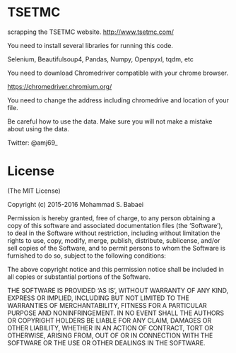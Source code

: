 # TSETMC
scrapping the TSETMC website.
http://www.tsetmc.com/

You need to install several libraries for running this code.

Selenium, Beautifulsoup4, Pandas, Numpy, Openpyxl, tqdm, etc

You need to download Chromedriver compatible with your chrome browser.

https://chromedriver.chromium.org/

You need to change the address including chromedrive and location of your file.

Be careful how to use the data. Make sure you will not make a mistake about using the data.

Twitter: @amj69_

# License
(The MIT License)

Copyright (c) 2015-2016 Mohammad S. Babaei

Permission is hereby granted, free of charge, to any person obtaining a copy of this software and associated documentation files (the ‘Software’), to deal in the Software without restriction, including without limitation the rights to use, copy, modify, merge, publish, distribute, sublicense, and/or sell copies of the Software, and to permit persons to whom the Software is furnished to do so, subject to the following conditions:

The above copyright notice and this permission notice shall be included in all copies or substantial portions of the Software.

THE SOFTWARE IS PROVIDED ‘AS IS’, WITHOUT WARRANTY OF ANY KIND, EXPRESS OR IMPLIED, INCLUDING BUT NOT LIMITED TO THE WARRANTIES OF MERCHANTABILITY, FITNESS FOR A PARTICULAR PURPOSE AND NONINFRINGEMENT. IN NO EVENT SHALL THE AUTHORS OR COPYRIGHT HOLDERS BE LIABLE FOR ANY CLAIM, DAMAGES OR OTHER LIABILITY, WHETHER IN AN ACTION OF CONTRACT, TORT OR OTHERWISE, ARISING FROM, OUT OF OR IN CONNECTION WITH THE SOFTWARE OR THE USE OR OTHER DEALINGS IN THE SOFTWARE.

